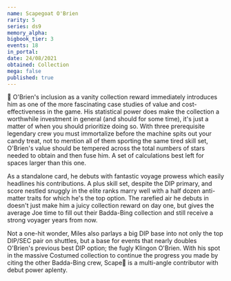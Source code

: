 ```yaml
---
name: Scapegoat O'Brien
rarity: 5
series: ds9
memory_alpha:
bigbook_tier: 3
events: 18
in_portal:
date: 24/08/2021
obtained: Collection
mega: false
published: true
---
```


🐐 O'Brien's inclusion as a vanity collection reward immediately introduces him as one of the more fascinating case studies of value and cost-effectiveness in the game. His statistical power does make the collection a worthwhile investment in general (and should for some time), it's just a matter of when you should prioritize doing so. With three prerequisite legendary crew you must immortalize before the machine spits out your candy treat, not to mention all of them sporting the same tired skill set, O'Brien's value should be tempered across the total numbers of stars needed to obtain and then fuse him. A set of calculations best left for spaces larger than this one.

As a standalone card, he debuts with fantastic voyage prowess which easily headlines his contributions. A plus skill set, despite the DIP primary, and score nestled snuggly in the elite ranks marry well with a half dozen anti-matter traits for which he's the top option. The rarefied air he debuts in doesn't just make him a juicy collection reward on day one, but gives the average Joe time to fill out their Badda-Bing collection and still receive a strong voyager years from now.

Not a one-hit wonder, Miles also parlays a big DIP base into not only the top DIP/SEC pair on shuttles, but a base for events that nearly doubles O'Brien's previous best DIP option; the fugly Klingon O'Brien. With his spot in the massive Costumed collection to continue the progress you made by citing the other Badda-Bing crew, Scape🐐 is a multi-angle contributor with debut power aplenty.
